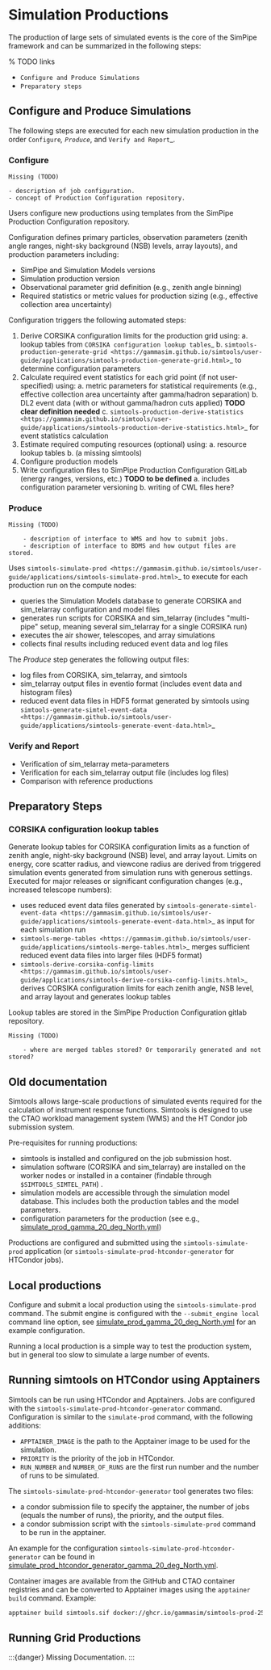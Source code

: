 # Simulation Productions

The production of large sets of simulated events is the core of the SimPipe framework and can be summarized in the following steps:

% TODO links
- `Configure and Produce Simulations`
- `Preparatory steps`

## Configure and Produce Simulations

The following steps are executed for each new simulation production in the order `Configure`_, `Produce`_, and `Verify and Report`_.

### Configure

```{warning}
Missing (TODO)

- description of job configuration.
- concept of Production Configuration repository.

```

Users configure new productions using templates from the SimPipe Production Configuration repository.

Configuration defines primary particles, observation parameters (zenith angle ranges, night-sky background (NSB) levels, array layouts), and production parameters including:

- SimPipe and Simulation Models versions
- Simulation production version
- Observational parameter grid definition (e.g., zenith angle binning)
- Required statistics or metric values for production sizing (e.g., effective collection area uncertainty)

Configuration triggers the following automated steps:

1. Derive CORSIKA configuration limits for the production grid using:
    a. lookup tables from `CORSIKA configuration lookup tables`_
    b. `simtools-production-generate-grid <https://gammasim.github.io/simtools/user-guide/applications/simtools-production-generate-grid.html>`_ to determine configuration parameters
2. Calculate required event statistics for each grid point (if not user-specified) using:
    a. metric parameters for statistical requirements (e.g., effective collection area uncertainty after gamma/hadron separation)
    b. DL2 event data (with or without gamma/hadron cuts applied) **TODO clear definition needed**
    c. `simtools-production-derive-statistics <https://gammasim.github.io/simtools/user-guide/applications/simtools-production-derive-statistics.html>`_ for event statistics calculation
3. Estimate required computing resources (optional) using:
    a. resource lookup tables
    b. (a missing simtools)
4. Configure production models
5. Write configuration files to SimPipe Production Configuration GitLab (energy ranges, versions, etc.) **TODO to be defined**
    a. includes configuration parameter versioning
    b. writing of CWL files here?

### Produce

```{warning}
Missing (TODO)

    - description of interface to WMS and how to submit jobs.
    - description of interface to BDMS and how output files are stored.

```

Uses `simtools-simulate-prod <https://gammasim.github.io/simtools/user-guide/applications/simtools-simulate-prod.html>`_
to execute for each production run on the compute nodes:

- queries the Simulation Models database to generate CORSIKA and sim_telarray configuration and model files
- generates run scripts for CORSIKA and sim_telarray (includes "multi-pipe" setup, meaning several sim_telarray for a single CORSIKA run)
- executes the air shower, telescopes, and array simulations
- collects final results including reduced event data and log files

The *Produce* step generates the following output files:

- log files from CORSIKA, sim_telarray, and simtools
- sim_telarray output files in eventio format (includes event data and histogram files)
- reduced event data files in HDF5 format generated by simtools using `simtools-generate-simtel-event-data <https://gammasim.github.io/simtools/user-guide/applications/simtools-generate-event-data.html>`_

### Verify and Report

- Verification of sim_telarray meta-parameters
- Verification for each sim_telarray output file (includes log files)
- Comparison with reference productions

## Preparatory Steps

### CORSIKA configuration lookup tables

Generate lookup tables for CORSIKA configuration limits as a function of zenith angle, night-sky background (NSB) level, and array layout.
Limits on energy, core scatter radius, and viewcone radius are derived from triggered simulation events generated from
simulation runs with generous settings.
Executed for major releases or significant configuration changes (e.g., increased telescope numbers):

- uses reduced event data files generated by `simtools-generate-simtel-event-data <https://gammasim.github.io/simtools/user-guide/applications/simtools-generate-event-data.html>`_ as input for each simulation run
- `simtools-merge-tables <https://gammasim.github.io/simtools/user-guide/applications/simtools-merge-tables.html>`_ merges sufficient reduced event data files into larger files (HDF5 format)
- `simtools-derive-corsika-config-limits <https://gammasim.github.io/simtools/user-guide/applications/simtools-derive-corsika-config-limits.html>`_ derives CORSIKA configuration limits for each zenith angle, NSB level, and array layout and generates lookup tables

Lookup tables are stored in the SimPipe Production Configuration gitlab repository.

```{warning}
Missing (TODO)

    - where are merged tables stored? Or temporarily generated and not stored?

```

## Old documentation

Simtools allows large-scale productions of simulated events required for the calculation of instrument response functions.
Simtools is designed to use the CTAO workload management system (WMS) and the HT Condor job submission system.

Pre-requisites for running productions:

- simtools is installed and configured on the job submission host.
- simulation software (CORSIKA and sim_telarray) are installed on the worker nodes or installed in a container (findable through `$SIMTOOLS_SIMTEL_PATH`) .
- simulation models are accessible through the simulation model database. This includes both the production tables and the model parameters.
- configuration parameters for the production (see e.g., [simulate_prod_gamma_20_deg_North.yml](../tests/integration_tests/config/simulate_prod_gamma_20_deg_North.yml))

Productions are configured and submitted using the `simtools-simulate-prod` application (or `simtools-simulate-prod-htcondor-generator` for HTCondor jobs).

## Local productions

Configure and submit a local production using the `simtools-simulate-prod` command.
The submit engine is configured with the `--submit_engine local` command line option, see
[simulate_prod_gamma_20_deg_North.yml](../tests/integration_tests/config/simulate_prod_gamma_20_deg_North.yml) for an example configuration.

Running a local production is a simple way to test the production system, but in general too slow to simulate a large number of events.

## Running simtools on HTCondor using Apptainers

Simtools can be run using HTCondor and Apptainers. Jobs are configured with the `simtools-simulate-prod-htcondor-generator` command.
Configuration is similar to the `simulate-prod` command, with the following additions:

- `APPTAINER_IMAGE` is the path to the Apptainer image to be used for the simulation.
- `PRIORITY` is the priority of the job in HTCondor.
- `RUN_NUMBER` and `NUMBER_OF_RUNS` are the first run number and the number of runs to be simulated.

The `simtools-simulate-prod-htcondor-generator` tool generates two files:

- a condor submission file to specify the apptainer, the number of jobs (equals the number of runs), the priority, and the output files.
- a condor submission script with the `simtools-simulate-prod` command to be run in the apptainer.

An example for the configuration `simtools-simulate-prod-htcondor-generator` can be found in [simulate_prod_htcondor_generator_gamma_20_deg_North.yml](tests/integration_tests/config/simulate_prod_htcondor_generator_gamma_20_deg_North.yml).

Container images are available from the GitHub and CTAO container registries and can be converted to Apptainer images using the `apptainer build` command.
Example:

```bash
apptainer build simtools.sif docker://ghcr.io/gammasim/simtools-prod-250304-corsika-78000-bernlohr-1.69-prod6-baseline-qgs3-avx2:20250507-154410
```

## Running Grid Productions

:::{danger}
Missing Documentation.
:::
